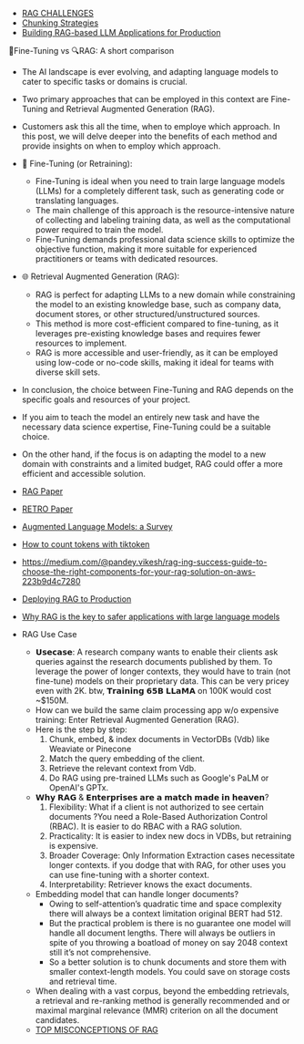- [RAG CHALLENGES](https://github.com/harirajeev/learn_LLMS/blob/main/RAG%20Challenges.md)
-  [ Chunking Strategies ]()
- [Building RAG-based LLM Applications for Production](https://www.anyscale.com/blog/a-comprehensive-guide-for-building-rag-based-llm-applications-part-1)

🧠Fine-Tuning vs 🔍RAG: A short comparison

- The AI landscape is ever evolving, and adapting language models to cater to specific tasks or domains is crucial. 
- Two primary approaches that can be employed in this context are Fine-Tuning and Retrieval Augmented Generation (RAG). 
- Customers ask this all the time, when to employe which approach. In this post, we will delve deeper into the benefits of each method and provide insights on when to employ which approach.

- 🎯 Fine-Tuning (or Retraining):
    * Fine-Tuning is ideal when you need to train large language models (LLMs) for a completely different task, such as generating code or translating languages.
    * The main challenge of this approach is the resource-intensive nature of collecting and labeling training data, as well as the computational power required to train the model.
    * Fine-Tuning demands professional data science skills to optimize the objective function, making it more suitable for experienced practitioners or teams with dedicated resources.

- 🌐 Retrieval Augmented Generation (RAG):
    * RAG is perfect for adapting LLMs to a new domain while constraining the model to an existing knowledge base, such as company data, document stores, or other structured/unstructured sources.
    * This method is more cost-efficient compared to fine-tuning, as it leverages pre-existing knowledge bases and requires fewer resources to implement.
    * RAG is more accessible and user-friendly, as it can be employed using low-code or no-code skills, making it ideal for teams with diverse skill sets.

- In conclusion, the choice between Fine-Tuning and RAG depends on the specific goals and resources of your project. 
- If you aim to teach the model an entirely new task and have the necessary data science expertise, Fine-Tuning could be a suitable choice. 
- On the other hand, if the focus is on adapting the model to a new domain with constraints and a limited budget, RAG could offer a more efficient and accessible solution.
- [RAG Paper](https://arxiv.org/pdf/2005.11401.pdf)
- [RETRO Paper](https://arxiv.org/pdf/2112.04426.pdf)
- [Augmented Language Models: a Survey](https://arxiv.org/pdf/2302.07842.pdf)
- [How to count tokens with tiktoken](https://github.com/openai/openai-cookbook/blob/main/examples/How_to_count_tokens_with_tiktoken.ipynb)
- https://medium.com/@pandey.vikesh/rag-ing-success-guide-to-choose-the-right-components-for-your-rag-solution-on-aws-223b9d4c7280
- [Deploying RAG to Production](https://haystack.deepset.ai/blog/rag-deployment)
- [Why RAG is the key to safer applications with large language models](https://www.deepset.ai/blog/llms-retrieval-augmentation)
- RAG Use Case
     - 𝗨𝘀𝗲𝗰𝗮𝘀𝗲:  A research company wants to enable their clients  ask queries against the research documents published by them. To leverage the power of longer contexts, they would have to train (not fine-tune) models on their proprietary data. This can be very pricey even with 2K. btw, 𝗧𝗿𝗮𝗶𝗻𝗶𝗻𝗴 𝟲𝟱𝗕 𝗟𝗟𝗮𝗠𝗔 on 100K would cost ~$150M.
     - How can we build the same claim processing app w/o expensive training:  Enter Retrieval Augmented Generation (RAG).
     - Here is the step by step:
         1. Chunk, embed, & index documents in VectorDBs (Vdb) like Weaviate or Pinecone
         2. Match the query embedding of the client.
         3. Retrieve the relevant context from Vdb.
         4. Do RAG using pre-trained LLMs such as Google's PaLM or OpenAI's GPTx.
     - 𝗪𝗵𝘆 𝗥𝗔𝗚 & 𝗘𝗻𝘁𝗲𝗿𝗽𝗿𝗶𝘀𝗲𝘀 𝗮𝗿𝗲 𝗮 𝗺𝗮𝘁𝗰𝗵 𝗺𝗮𝗱𝗲 𝗶𝗻 𝗵𝗲𝗮𝘃𝗲𝗻?
         1. Flexibility:  What if a client is not authorized to see certain documents ?You need a Role-Based Authorization Control (RBAC). It is easier to do RBAC with a RAG solution.
         2. Practicality: It is easier to index new docs in VDBs, but retraining is expensive.
         3. Broader Coverage: Only Information Extraction cases necessitate longer contexts. if you dodge that with RAG, for other uses you can use fine-tuning with a shorter context.
         4. Interpretability: Retriever knows the exact documents.
     - Embedding model that can handle longer documents?
         - Owing to self-attention’s quadratic time and space complexity there will always be a context limitation original BERT had 512.
         - But the practical problem is there is no guarantee one model will handle all document lengths. There will always be outliers in spite of you throwing a boatload of money on say 2048 context still it’s not comprehensive.
         - So a better solution is to chunk documents and store them with smaller context-length models. You could save on storage costs and retrieval time.
     - When dealing with a vast corpus, beyond the embedding retrievals, a retrieval and re-ranking method is generally recommended and or maximal marginal relevance (MMR) criterion on all the document candidates.
     - [TOP MISCONCEPTIONS OF RAG](https://media.licdn.com/dms/document/media/D561FAQFslxFrkRRp9A/feedshare-document-pdf-analyzed/0/1694709823484?e=1696464000&v=beta&t=6peZ0-W0TFFpnYaz3nh6TlvHuEOyB2i1p_aLHNzJFk4)
